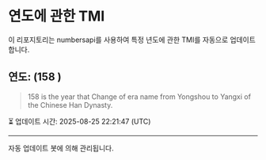 
# 연도에 관한 TMI

이 리포지토리는 numbersapi를 사용하여 특정 년도에 관한 TMI를 자동으로 업데이트합니다.

## 연도: (158 )
> 158 is the year that Change of era name from Yongshou to Yangxi of the Chinese Han Dynasty.

⏳ 업데이트 시간: 2025-08-25 22:21:47 (UTC)

---
자동 업데이트 봇에 의해 관리됩니다.
